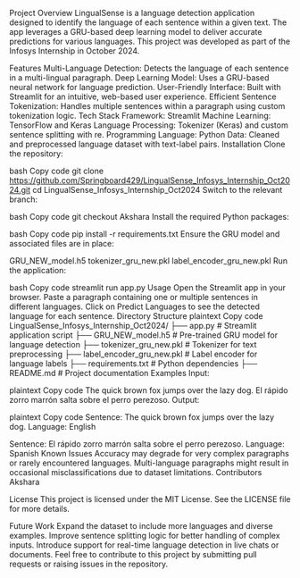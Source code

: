 Project Overview
LingualSense is a language detection application designed to identify the language of each sentence within a given text. The app leverages a GRU-based deep learning model to deliver accurate predictions for various languages. This project was developed as part of the Infosys Internship in October 2024.

Features
Multi-Language Detection: Detects the language of each sentence in a multi-lingual paragraph.
Deep Learning Model: Uses a GRU-based neural network for language prediction.
User-Friendly Interface: Built with Streamlit for an intuitive, web-based user experience.
Efficient Sentence Tokenization: Handles multiple sentences within a paragraph using custom tokenization logic.
Tech Stack
Framework: Streamlit
Machine Learning: TensorFlow and Keras
Language Processing: Tokenizer (Keras) and custom sentence splitting with re.
Programming Language: Python
Data: Cleaned and preprocessed language dataset with text-label pairs.
Installation
Clone the repository:

bash
Copy code
git clone https://github.com/Springboard429/LingualSense_Infosys_Internship_Oct2024.git
cd LingualSense_Infosys_Internship_Oct2024
Switch to the relevant branch:

bash
Copy code
git checkout Akshara
Install the required Python packages:

bash
Copy code
pip install -r requirements.txt
Ensure the GRU model and associated files are in place:

GRU_NEW_model.h5
tokenizer_gru_new.pkl
label_encoder_gru_new.pkl
Run the application:

bash
Copy code
streamlit run app.py
Usage
Open the Streamlit app in your browser.
Paste a paragraph containing one or multiple sentences in different languages.
Click on Predict Languages to see the detected language for each sentence.
Directory Structure
plaintext
Copy code
LingualSense_Infosys_Internship_Oct2024/
├── app.py                      # Streamlit application script
├── GRU_NEW_model.h5            # Pre-trained GRU model for language detection
├── tokenizer_gru_new.pkl       # Tokenizer for text preprocessing
├── label_encoder_gru_new.pkl   # Label encoder for language labels
├── requirements.txt            # Python dependencies
├── README.md                   # Project documentation
Examples
Input:

plaintext
Copy code
The quick brown fox jumps over the lazy dog.
El rápido zorro marrón salta sobre el perro perezoso.
Output:

plaintext
Copy code
Sentence: The quick brown fox jumps over the lazy dog.
Language: English

Sentence: El rápido zorro marrón salta sobre el perro perezoso.
Language: Spanish
Known Issues
Accuracy may degrade for very complex paragraphs or rarely encountered languages.
Multi-language paragraphs might result in occasional misclassifications due to dataset limitations.
Contributors
Akshara

License
This project is licensed under the MIT License. See the LICENSE file for more details.

Future Work
Expand the dataset to include more languages and diverse examples.
Improve sentence splitting logic for better handling of complex inputs.
Introduce support for real-time language detection in live chats or documents.
Feel free to contribute to this project by submitting pull requests or raising issues in the repository.
